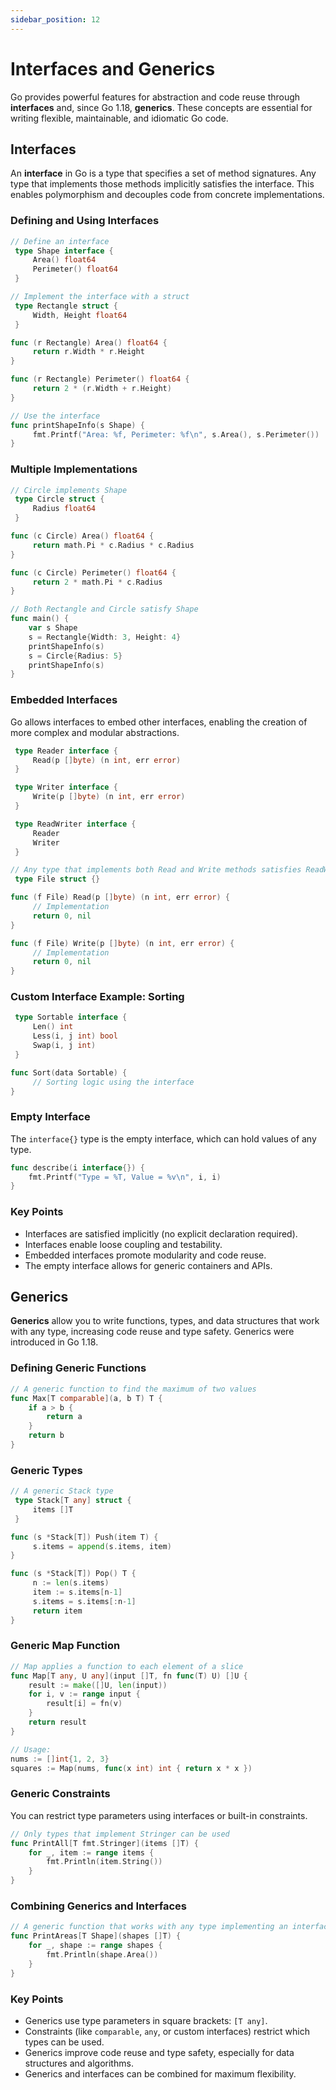 ```yaml
---
sidebar_position: 12
---
```


# Interfaces and Generics

<!-- markdownlint-disable MD024 -->

Go provides powerful features for abstraction and code reuse through **interfaces** and, since Go 1.18, **generics**. These concepts are essential for writing flexible, maintainable, and idiomatic Go code.

## Interfaces

An **interface** in Go is a type that specifies a set of method signatures. Any type that implements those methods implicitly satisfies the interface. This enables polymorphism and decouples code from concrete implementations.

### Defining and Using Interfaces

```go
// Define an interface
 type Shape interface {
     Area() float64
     Perimeter() float64
 }

// Implement the interface with a struct
 type Rectangle struct {
     Width, Height float64
 }

func (r Rectangle) Area() float64 {
     return r.Width * r.Height
}

func (r Rectangle) Perimeter() float64 {
     return 2 * (r.Width + r.Height)
}

// Use the interface
func printShapeInfo(s Shape) {
     fmt.Printf("Area: %f, Perimeter: %f\n", s.Area(), s.Perimeter())
}
```

### Multiple Implementations

```go
// Circle implements Shape
 type Circle struct {
     Radius float64
 }

func (c Circle) Area() float64 {
     return math.Pi * c.Radius * c.Radius
}

func (c Circle) Perimeter() float64 {
     return 2 * math.Pi * c.Radius
}

// Both Rectangle and Circle satisfy Shape
func main() {
    var s Shape
    s = Rectangle{Width: 3, Height: 4}
    printShapeInfo(s)
    s = Circle{Radius: 5}
    printShapeInfo(s)
}
```

### Embedded Interfaces

Go allows interfaces to embed other interfaces, enabling the creation of more complex and modular abstractions.

```go
 type Reader interface {
     Read(p []byte) (n int, err error)
 }

 type Writer interface {
     Write(p []byte) (n int, err error)
 }

 type ReadWriter interface {
     Reader
     Writer
 }

// Any type that implements both Read and Write methods satisfies ReadWriter
 type File struct {}

func (f File) Read(p []byte) (n int, err error) {
     // Implementation
     return 0, nil
}

func (f File) Write(p []byte) (n int, err error) {
     // Implementation
     return 0, nil
}
```

### Custom Interface Example: Sorting

```go
 type Sortable interface {
     Len() int
     Less(i, j int) bool
     Swap(i, j int)
 }

func Sort(data Sortable) {
     // Sorting logic using the interface
}
```

### Empty Interface

The `interface{}` type is the empty interface, which can hold values of any type.

```go
func describe(i interface{}) {
    fmt.Printf("Type = %T, Value = %v\n", i, i)
}
```

### Key Points

- Interfaces are satisfied implicitly (no explicit declaration required).
- Interfaces enable loose coupling and testability.
- Embedded interfaces promote modularity and code reuse.
- The empty interface allows for generic containers and APIs.

## Generics

**Generics** allow you to write functions, types, and data structures that work with any type, increasing code reuse and type safety. Generics were introduced in Go 1.18.

### Defining Generic Functions

```go
// A generic function to find the maximum of two values
func Max[T comparable](a, b T) T {
    if a > b {
        return a
    }
    return b
}
```

### Generic Types

```go
// A generic Stack type
 type Stack[T any] struct {
     items []T
 }

func (s *Stack[T]) Push(item T) {
     s.items = append(s.items, item)
}

func (s *Stack[T]) Pop() T {
     n := len(s.items)
     item := s.items[n-1]
     s.items = s.items[:n-1]
     return item
}
```

### Generic Map Function

```go
// Map applies a function to each element of a slice
func Map[T any, U any](input []T, fn func(T) U) []U {
    result := make([]U, len(input))
    for i, v := range input {
        result[i] = fn(v)
    }
    return result
}

// Usage:
nums := []int{1, 2, 3}
squares := Map(nums, func(x int) int { return x * x })
```

### Generic Constraints

You can restrict type parameters using interfaces or built-in constraints.

```go
// Only types that implement Stringer can be used
func PrintAll[T fmt.Stringer](items []T) {
    for _, item := range items {
        fmt.Println(item.String())
    }
}
```

### Combining Generics and Interfaces

```go
// A generic function that works with any type implementing an interface
func PrintAreas[T Shape](shapes []T) {
    for _, shape := range shapes {
        fmt.Println(shape.Area())
    }
}
```

### Key Points

- Generics use type parameters in square brackets: `[T any]`.
- Constraints (like `comparable`, `any`, or custom interfaces) restrict which types can be used.
- Generics improve code reuse and type safety, especially for data structures and algorithms.
- Generics and interfaces can be combined for maximum flexibility.
